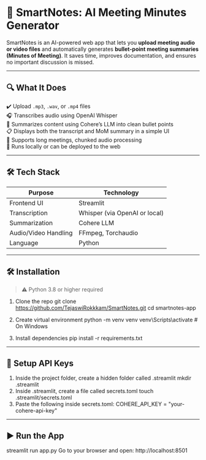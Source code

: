 # 📝 SmartNotes: AI Meeting Minutes Generator

SmartNotes is an AI-powered web app that lets you **upload meeting audio or video files** and automatically generates **bullet-point meeting summaries (Minutes of Meeting)**. It saves time, improves documentation, and ensures no important discussion is missed.

---

## 🔍 What It Does

✔️ Upload `.mp3`, `.wav`, or `.mp4` files  
🎧 Transcribes audio using OpenAI Whisper  
🧠 Summarizes content using Cohere’s LLM into clean bullet points  
📋 Displays both the transcript and MoM summary in a simple UI  
🚀 Supports long meetings, chunked audio processing  
💯 Runs locally or can be deployed to the web

---

## 🛠️ Tech Stack

| Purpose              | Technology               |
|----------------------|--------------------------|
| Frontend UI          | Streamlit                |
| Transcription        | Whisper (via OpenAI or local) |
| Summarization        | Cohere LLM               |
| Audio/Video Handling | FFmpeg, Torchaudio       |
| Language             | Python                   |

---

## 🛠️ Installation

> ⚠️ Python 3.8 or higher required

1. Clone the repo
git clone https://github.com/TejaswiRokkkam/SmartNotes.git
cd smartnotes-app

2. Create virtual environment
python -m venv venv
venv\Scripts\activate   # On Windows

3. Install dependencies
pip install -r requirements.txt

---

## 🔐 Setup API Keys
1. Inside the project folder, create a hidden folder called .streamlit
mkdir .streamlit
2. Inside .streamlit, create a file called secrets.toml
touch .streamlit/secrets.toml
3. Paste the following inside secrets.toml:
COHERE_API_KEY = "your-cohere-api-key"

---

## ▶️ Run the App
streamlit run app.py
Go to your browser and open: http://localhost:8501
